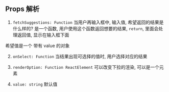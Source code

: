 ## Props 解析

1. `fetchSuggestions: Function`
当用户再输入框中, 输入值, 希望返回的结果是什么样的? 是一个函数, 用户使用这个函数返回想要的结果, `return`, 
里面会处理返回值, 显示在输入框下面

希望值是一个 带有 value 的对象

2. `onSelect: Function`
当结果出现可选择的值时, 用户选择对应的结果

3. `renderOption: Function ReactElement`
可以改变下拉的渲染, 可以是一个元素

4. `value: string` 默认值
